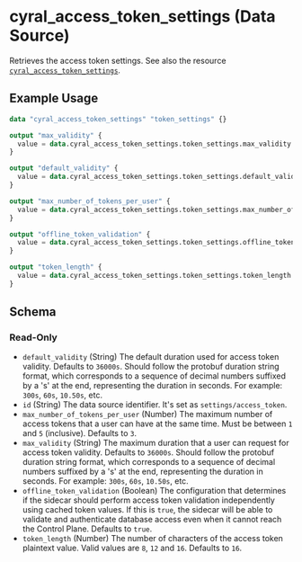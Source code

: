 # cyral_access_token_settings (Data Source)

Retrieves the access token settings. See also the resource [`cyral_access_token_settings`](../resources/access_token_settings.md).

## Example Usage

```terraform
data "cyral_access_token_settings" "token_settings" {}

output "max_validity" {
  value = data.cyral_access_token_settings.token_settings.max_validity
}

output "default_validity" {
  value = data.cyral_access_token_settings.token_settings.default_validity
}

output "max_number_of_tokens_per_user" {
  value = data.cyral_access_token_settings.token_settings.max_number_of_tokens_per_user
}

output "offline_token_validation" {
  value = data.cyral_access_token_settings.token_settings.offline_token_validation
}

output "token_length" {
  value = data.cyral_access_token_settings.token_settings.token_length
}
```

<!-- schema generated by tfplugindocs -->

## Schema

### Read-Only

- `default_validity` (String) The default duration used for access token validity. Defaults to `36000s`. Should follow the protobuf duration string format, which corresponds to a sequence of decimal numbers suffixed by a 's' at the end, representing the duration in seconds. For example: `300s`, `60s`, `10.50s`, etc.
- `id` (String) The data source identifier. It's set as `settings/access_token`.
- `max_number_of_tokens_per_user` (Number) The maximum number of access tokens that a user can have at the same time. Must be between `1` and `5` (inclusive). Defaults to `3`.
- `max_validity` (String) The maximum duration that a user can request for access token validity. Defaults to `36000s`. Should follow the protobuf duration string format, which corresponds to a sequence of decimal numbers suffixed by a 's' at the end, representing the duration in seconds. For example: `300s`, `60s`, `10.50s`, etc.
- `offline_token_validation` (Boolean) The configuration that determines if the sidecar should perform access token validation independently using cached token values. If this is `true`, the sidecar will be able to validate and authenticate database access even when it cannot reach the Control Plane. Defaults to `true`.
- `token_length` (Number) The number of characters of the access token plaintext value. Valid values are `8`, `12` and `16`. Defaults to `16`.
